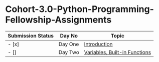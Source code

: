 # Cohort-3.0-Python-Programming-Fellowship-Assignments

Submission Status |    Day No    |Topic                               |
|-----------------|--------------|------------------------------------|
|      - [x]      |    Day One   | [Introduction](https://github.com/IAmDamilare13/ArewaDS-Fellowship/blob/main/30DaysOfPython/day_1/helloworld.py) |
|     - []        |    Day Two   | [Variables, Built-in Functions]() |


